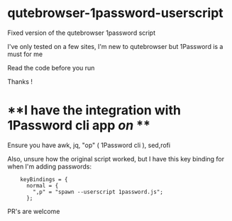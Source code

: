 # qutebrowser-1password-userscript

Fixed version of the qutebrowser 1password script

I've only tested on a few sites, I'm new to qutebrowser but 1Password is a must for me

Read the code before you run

Thanks !

# **I have the integration with 1Password cli app _on_ **

Ensure you have awk, jq, "op" ( 1Password cli ), sed,rofi


Also, unsure how the original script worked, but I have this key binding for when I'm adding passwords:
```
    keyBindings = {
      normal = {
        ",p" = "spawn --userscript 1password.js";
      };

```

PR's are welcome 

